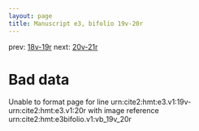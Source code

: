 ```yaml
---
layout: page
title: Manuscript e3, bifolio 19v-20r
---
```


prev: [18v-19r](../18v-19r/) next: [20v-21r](../20v-21r/)

# Bad data

Unable to format page for line urn:cite2:hmt:e3.v1:19v-urn:cite2:hmt:e3.v1:20r with image reference urn:cite2:hmt:e3bifolio.v1:vb_19v_20r
